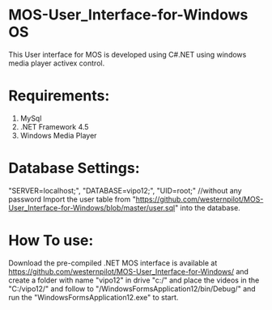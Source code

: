MOS-User_Interface-for-Windows OS
==================================

This User interface for MOS is developed using C#.NET using windows media player activex control.

Requirements:
=============

1) MySql
2) .NET Framework 4.5
3) Windows Media Player

Database Settings:
==================

"SERVER=localhost;", "DATABASE=vipo12;", "UID=root;" //without any password
Import the user table from "https://github.com/westernpilot/MOS-User_Interface-for-Windows/blob/master/user.sql" into the database.


How To use:
===========

Download the pre-compiled .NET MOS interface is available at https://github.com/westernpilot/MOS-User_Interface-for-Windows/ and create a folder with name "vipo12" in drive "c:/" and place the videos in the "C:/vipo12/" and follow to "/WindowsFormsApplication12/bin/Debug/" and run the "WindowsFormsApplication12.exe" to start.
